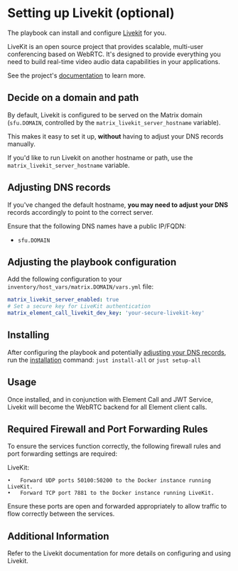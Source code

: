 # Setting up Livekit (optional)

The playbook can install and configure [Livekit](https://github.com/livekit/livekit) for you.

LiveKit is an open source project that provides scalable, multi-user conferencing based on WebRTC. It's designed to provide everything you need to build real-time video audio data capabilities in your applications.

See the project's [documentation](https://github.com/livekit/livekit) to learn more.

## Decide on a domain and path

By default, Livekit is configured to be served on the Matrix domain (`sfu.DOMAIN`, controlled by the `matrix_livekit_server_hostname` variable).

This makes it easy to set it up, **without** having to adjust your DNS records manually.

If you'd like to run Livekit on another hostname or path, use the `matrix_livekit_server_hostname` variable.

## Adjusting DNS records

If you've changed the default hostname, **you may need to adjust your DNS** records accordingly to point to the correct server.

Ensure that the following DNS names have a public IP/FQDN:
- `sfu.DOMAIN`

## Adjusting the playbook configuration

Add the following configuration to your `inventory/host_vars/matrix.DOMAIN/vars.yml` file:

```yaml
matrix_livekit_server_enabled: true
# Set a secure key for LiveKit authentication
matrix_element_call_livekit_dev_key: 'your-secure-livekit-key'
```

## Installing

After configuring the playbook and potentially [adjusting your DNS records](#adjusting-dns-records), run the [installation](installing.md) command: `just install-all` or `just setup-all`

## Usage
Once installed, and in conjunction with Element Call and JWT Service, Livekit will become the WebRTC backend for all Element client calls.

## Required Firewall and Port Forwarding Rules

To ensure the services function correctly, the following firewall rules and port forwarding settings are required:

LiveKit:

	•	Forward UDP ports 50100:50200 to the Docker instance running LiveKit.
	•	Forward TCP port 7881 to the Docker instance running LiveKit.

Ensure these ports are open and forwarded appropriately to allow traffic to flow correctly between the services.

## Additional Information

Refer to the Livekit documentation for more details on configuring and using Livekit.